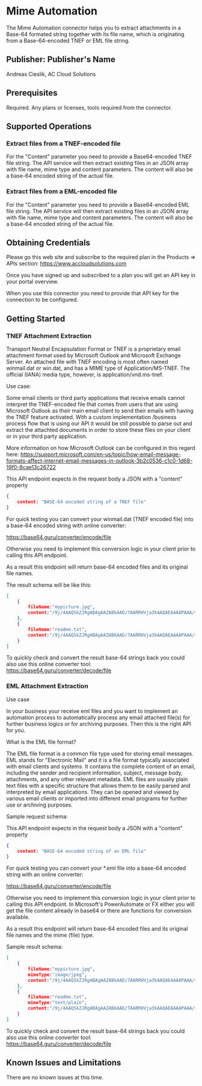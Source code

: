 # Mime Automation
The Mime Automation connector helps you to extract attachments in a Base-64 formated string together with its file name, which is originating from a Base-64-encoded TNEF or EML file string.

## Publisher: Publisher's Name
Andreas Cieslik, AC Cloud Solutions

## Prerequisites
Required. Any plans or licenses, tools required from the connector.​

## Supported Operations
### Extract files from a TNEF-encoded file
For the "Content" parameter you need to provide a Base64-encoded TNEF file string.
The API service will then extract existing files in an JSON array with file name, mime type and content parameters.
The content will also be a base-64 encoded string of the actual file.
### Extract files from a EML-encoded file
For the "Content" parameter you need to provide a Base64-encoded EML file string.
The API service will then extract existing files in an JSON array with file name, mime type and content parameters.
The content will also be a base-64 encoded string of the actual file.

## Obtaining Credentials
Please go this web site and subscribe to the required plan in the Products => APIs section:
https://www.accloudsolutions.com

Once you have signed up and subscribed to a plan you will get an API key in your portal overview.

When you use this connector you need to provide that API key for the connection to be configured.

## Getting Started
### TNEF Attachment Extraction
Transport Neutral Encapsulation Format or TNEF is a proprietary email attachment format used by Microsoft Outlook and Microsoft Exchange Server. An attached file with TNEF encoding is most often named winmail.dat or win.dat, and has a MIME type of Application/MS-TNEF. The official (IANA) media type, however, is application/vnd.ms-tnef.

Use case:

Some email clients or third party applications that receive emails cannot interpret the TNEF-encoded file that comes from users that are using Microsoft Outlook as their main email client to send their emails with having the TNEF feature activated. With a custom implementation /business process flow that is using our API it would be still possible to parse out and extract the attachted documents in order to store these files on your client or in your third party application.

More information on how Microsoft Outlook can be configured in this regard here:
https://support.microsoft.com/en-us/topic/how-email-message-formats-affect-internet-email-messages-in-outlook-3b2c0536-c1c0-1d68-19f0-8cae13c26722

This API endpoint expects in the request body a JSON with a "content" property
```json
{
    content: "BASE-64 encoded string of a TNEF file"
}
```
For quick testing you can convert your winmail.dat (TNEF encoded file) into a base-64 encoded string with online converter:

https://base64.guru/converter/encode/file

Otherwise you need to implement this conversion logic in your client prior to calling this API endpoint.

As a result this endpoint will return base-64 encoded files and its original file names.

The result schema will be like this:
```json
[
    {
        fileName:"mypicture.jpg",
        content:"/9j/4AAQSkZJRgABAgAAZABkAAD/7AARRHVja3kAAQAEAAAAPAAA/+4AJkFkb2JlAGTAAAAAAQMAFQQDBgoNAAADiAAABUwAAAfnAAALd//bAI..."
    },
    {
        fileName:"readme.txt",
        content:"/9j/4AAQSkZJRgABAgAAZABkAAD/7AARRHVja3kAAQAEAAAAPAAA/+4AJkFkb2JlAGTAAAAAAQMAFQQDBgoNAAADiAAABUwAAAfnAAALd//bAI..."
    }
]
```
To quickly check and convert the result base-64 strings back you could also use this online converter tool:
https://base64.guru/converter/decode/file


### EML Attachment Extraction

Use case

In your business your receive eml files and you want to implement an automation process to automatically process any email attached file(s) for further business logics or for archiving purposes. Then this is the right API for you.

What is the EML file format?

The EML file format is a common file type used for storing email messages. EML stands for "Electronic Mail" and it is a file format typically associated with email clients and systems. It contains the complete content of an email, including the sender and recipient information, subject, message body, attachments, and any other relevant metadata. EML files are usually plain text files with a specific structure that allows them to be easily parsed and interpreted by email applications. They can be opened and viewed by various email clients or imported into different email programs for further use or archiving purposes.

Sample request schema:

This API endpoint expects in the request body a JSON with a "content" property
```json
{
    content: "BASE-64 encoded string of an EML file"
}
```
For quick testing you can convert your *.eml file into a base-64 encoded string with an online converter:

https://base64.guru/converter/encode/file

Otherwise you need to implement this conversion logic in your client prior to calling this API endpoint.
In Microsoft's PowerAutomate or FX either you will get the file content already in base64 or there are functions for conversion available.

As a result this endpoint will return base-64 encoded files and its original file names and the mime (file) type.

Sample result schema:
```json
[
    {
        fileName:"mypicture.jpg",
        mimeType:"image/jpeg",
        content:"/9j/4AAQSkZJRgABAgAAZABkAAD/7AARRHVja3kAAQAEAAAAPAAA/+4AJkFkb2JlAGTAAAAAAQMAFQQDBgoNAAADiAAABUwAAAfnAAALd//bAI…",
    },
    {
        fileName:"readme.txt",
        mimeType:"text/plain",
        content:"/9j/4AAQSkZJRgABAgAAZABkAAD/7AARRHVja3kAAQAEAAAAPAAA/+4AJkFkb2JlAGTAAAAAAQMAFQQDBgoNAAADiAAABUwAAAfnAAALd//bAI…"
    }
]
```
To quickly check and convert the result base-64 strings back you could also use this online converter tool:
https://base64.guru/converter/decode/file


## Known Issues and Limitations
There are no known issues at this time.

